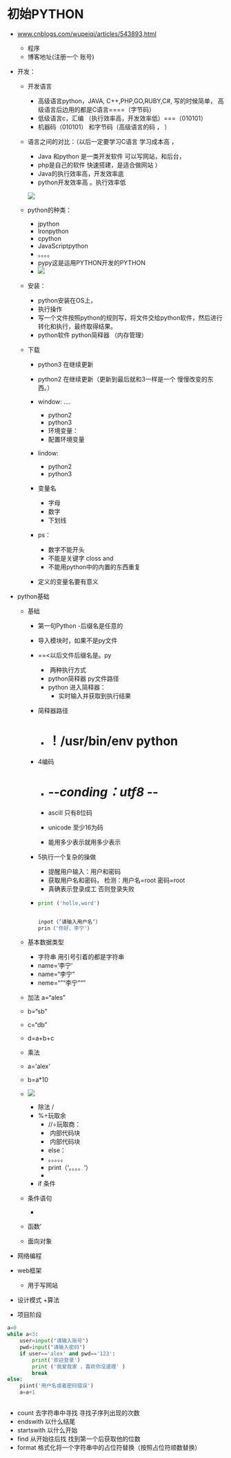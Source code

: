 



# 初始PYTHON

* www.cnblogs.com/wupeiqi/articles/543893,html

  * 程序
  * 博客地址(注册一个 账号)

* 开发：

  * 开发语言

    * 高级语言python，JAVA,  C++,PHP,GO,RUBY,C#,  写的时候简单，  高级语言后边用的都是C语言====（字节码）
    * 低级语言c，汇编  （执行效率高，开发效率低）===（010101）
    * 机器码（010101）   和字节码（高级语言的码   ，   ）

  * 语言之间的对比：（以后一定要学习C语言  学习成本高      ，

    * Java  和python 是一类开发软件  可以写网站，和后台， 
    *  php是自己的软件 快速搭建，是适合做网站 ）
    * Java的执行效率高，开发效率底
    *    python开发效率高   。执行效率低 

    ![](C:\Users\86184\Desktop\python笔记\第一月\images\1559367969(1).jpg)

    

  * python的种类：

    * jpython
    * lronpython
    * cpython
    * JavaScriptpython
    * 。。。。
    * pypy这是运用PYTHON开发的PYTHON
    * ![](C:\Users\86184\Desktop\python笔记\第一月\images\1559368456(1).jpg)

  * 安装：

    * python安装在OS上，
    * 执行操作
    * 写一个文件按照python的规则写，将文件交给python软件，然后进行转化和执行，最终取得结果。
    * python软件   python简释器  （内存管理）

  * 下载

    * python3      在继续更新

    * python2     在继续更新（更新到最后就和3一样是一个 慢慢改变的东西。）

    * window: ....
      * python2
      * python3
      * 环境变量：
      * 配置环境变量

    * lindow:
      * python2
      * python3

    * 变量名

      * 字母
      * 数字
      * 下划线

    * ps：

      * 数字不能开头
      * 不能是关键字   closs  and
      * 不能用python中的内置的东西重复
    * 定义的变量名要有意义

* python基础
  * 基础

    * 第一句Python     -后缀名是任意的

    * 导入模块时，如果不是py文件

    * ==<以后文件后缀名是。py

      * ​		两种执行方式
      * python简释器 py文件路径
      * python   进入简释器：
        * 实时输入并获取到执行结果

    * 简释器路径

      * # ！/usr/bin/env python

    * 4编码

      * # -*-conding：utf8 -*-

      * ascill        只有8位码

      * unicode   至少16为码

      *    能用多少表示就用多少表示  

    * 5执行一个复杂的操做

      * 提醒用户输入：用户和密码
      * 获取用户名和密码，  检测：用户名=root  密码=root
      * 真确表示登录成工   否则登录失败

    * ```python
      print ('holle,word')
      
      
      inpot（’请输入用户名‘）
      prin（'你好，李宁'）
      
      ```

      

  * 基本数据类型

    * 字符串  用引号引着的都是字符串
    * name=‘李宁’
    * name=“李宁”
    * neme=“”“李宁”“”

  * 加法  a=“ales”

  * b=“sb”

  * c=“db”

  * d=a+b+c

  * 乘法 

  *  a='alex'

  * b=a*10

  * ![](C:\Users\86184\Desktop\python笔记\第一月\images\1559381211(1).jpg)

    * 除法  /	
    * %÷玩取余
      * //÷玩取商：
      * ​            内部代码块
      * ​          内部代码块
      *    else：
      * 。。。。。
      * print（‘。。。。‘）
      * 
    * if   条件

  * 条件语句

    * 

  * 函数’

  * 面向对象

* 网络编程

* web框架         
  * 用于写网站

* 设计模式 +算法     

* 项目阶段   

```python
a=0
while a<3:
    user=input("请输入账号")
    pwd=input("请输入密码")
    if user=='alex' and pwd=='123':
        print('欢迎登录')
        print ('我爱我家 ，喜欢你没道理' )
        break
else:
    piint('用户名或者密码错误')
    a=a+1
    
```


*  count     去字符串中寻找   寻找子序列出现的次数
* endswith    以什么结尾
* startswith   以什么开始
* find    从开始往后找   找到第一个后获取他的位数
* format     格式化将一个字符串中的占位符替换（按照占位符顺数替换）